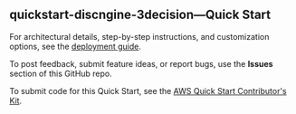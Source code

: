 
## quickstart-discngine-3decision—Quick Start

For architectural details, step-by-step instructions, and customization options, see the [deployment guide](https://aws-quickstart.github.io/quickstart-discngine-3decision/).

To post feedback, submit feature ideas, or report bugs, use the **Issues** section of this GitHub repo. 

To submit code for this Quick Start, see the [AWS Quick Start Contributor's Kit](https://aws-quickstart.github.io/).
